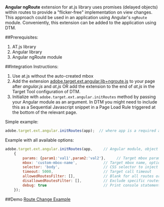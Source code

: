 **Angular ngRoute** extension for at.js library uses promises (delayed objects) within routes to provide a "flicker-free" implementation on view changes.  This approach could be used in an application using Angular's `ngRoute` module.  Conveniently, this extension can be added to the application using DTM.

##Prerequisites: 
  1. AT.js library
  1. Angular library 
  1. Angular ngRoute module 

##Integration Instructions:
  1. Use at.js without the auto-created mbox
  1. Add the extension [adobe.target.ext.angular.lib+ngroute.js](https://github.com/Adobe-Marketing-Cloud/target-spa-extensions/blob/master/src/angular/adobe.target.ext.angular.lib%2Bngroute.js) to your page after _angular.js_ and _at.js_ OR add the extension to the end of _at.js_ in the Target Tool configuration of DTM.
  1. Initialize with `adobe.target.ext.angular.initRoutes` method by passing your Angular module as an argument. In DTM you might need to include this as a Sequential Javascript snippet in a Page Load Rule triggered at the bottom of the relevant page. 

Simple example:
``` javascript
adobe.target.ext.angular.initRoutes(app);  // where app is a required argument, reference to an Angular module, can be object or string name
```

Example with all available options:
``` javascript
adobe.target.ext.angular.initRoutes(app,     // Angular module, object reference or string, required 
    {
        params: {param1:'val1',param2:'val2'},     // Target mbox parameters, optional
        mbox: 'custom-mbox-name',            // Target mbox name, optional
        selector: 'body',                    // CSS selector to inject Target content to, optional
        timeout: 5000,                       // Target call timeout
        allowedRoutesFilter: [],             // Blank for all routes or restrict to specific routes: ['/','/about','/item/:id']
        disallowedRoutesFilter: [],          // Exclude specific routes: ['/login','/privacy']
        debug: true                          // Print console statements
    });
```  

##Demo 
[Route Change Example](http://adobe-marketing-cloud.github.io/target-sdk-libraries/demos/examples/angular/route_change_demo.html)